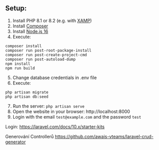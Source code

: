 ## Setup:

1. Install PHP 8.1 or 8.2 (e.g. with [XAMP](https://www.apachefriends.org/))
2. Install [Composer](https://getcomposer.org/download/)
3. Install [Node.js 16](https://nodejs.org/download/release/v16.20.2/)
4. Execute:
```
composer install
composer run post-root-package-install
composer run post-create-project-cmd
composer run post-autoload-dump
npm install
npm run build
```
5. Change database credentials in .env file
6. Execute:
```
php artisan migrate
php artisan db:seed
```
7. Run the server: `php artisan serve`
8. Open the website in your browser: http://localhost:8000
9. Login with the email `test@example.com` and the password `test`


Login:
https://laravel.com/docs/10.x/starter-kits

Generování Controllerů
https://github.com/awais-vteams/laravel-crud-generator
